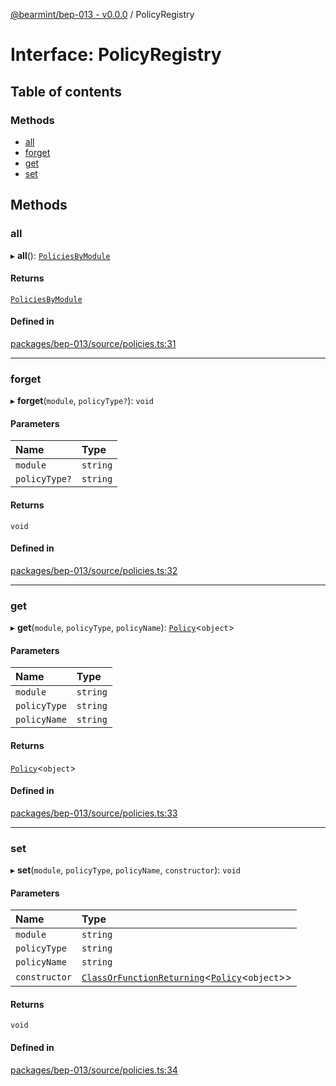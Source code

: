[@bearmint/bep-013 - v0.0.0](../README.md) / PolicyRegistry

# Interface: PolicyRegistry

## Table of contents

### Methods

- [all](PolicyRegistry.md#all)
- [forget](PolicyRegistry.md#forget)
- [get](PolicyRegistry.md#get)
- [set](PolicyRegistry.md#set)

## Methods

### all

▸ **all**(): [`PoliciesByModule`](../README.md#policiesbymodule)

#### Returns

[`PoliciesByModule`](../README.md#policiesbymodule)

#### Defined in

[packages/bep-013/source/policies.ts:31](https://github.com/bearmint/bearmint/blob/main/packages/bep-013/source/policies.ts#L31)

___

### forget

▸ **forget**(`module`, `policyType?`): `void`

#### Parameters

| Name | Type |
| :------ | :------ |
| `module` | `string` |
| `policyType?` | `string` |

#### Returns

`void`

#### Defined in

[packages/bep-013/source/policies.ts:32](https://github.com/bearmint/bearmint/blob/main/packages/bep-013/source/policies.ts#L32)

___

### get

▸ **get**(`module`, `policyType`, `policyName`): [`Policy`](Policy.md)<`object`\>

#### Parameters

| Name | Type |
| :------ | :------ |
| `module` | `string` |
| `policyType` | `string` |
| `policyName` | `string` |

#### Returns

[`Policy`](Policy.md)<`object`\>

#### Defined in

[packages/bep-013/source/policies.ts:33](https://github.com/bearmint/bearmint/blob/main/packages/bep-013/source/policies.ts#L33)

___

### set

▸ **set**(`module`, `policyType`, `policyName`, `constructor`): `void`

#### Parameters

| Name | Type |
| :------ | :------ |
| `module` | `string` |
| `policyType` | `string` |
| `policyName` | `string` |
| `constructor` | [`ClassOrFunctionReturning`](../README.md#classorfunctionreturning)<[`Policy`](Policy.md)<`object`\>\> |

#### Returns

`void`

#### Defined in

[packages/bep-013/source/policies.ts:34](https://github.com/bearmint/bearmint/blob/main/packages/bep-013/source/policies.ts#L34)
